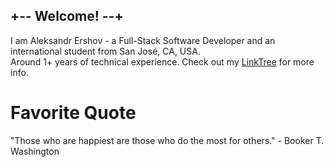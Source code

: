 ## +-- Welcome! --+
I am Aleksandr Ershov - a Full-Stack Software Developer and an international student from San José, CA, USA.<br>
Around 1+ years of technical experience. Check out my <a href="https://linktr.ee/aleksershov" target="_blank">LinkTree</a> for more info.

# Favorite Quote
"Those who are happiest are those who do the most for others." - Booker T. Washington
